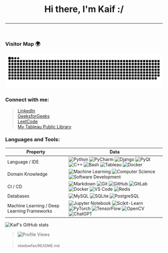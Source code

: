 # <p align="center">Hi there, I'm Kaif :/ </p>
<hr>
<br>

### Visitor Map 🌍
![Visitor Map](https://raw.githubusercontent.com/platane/snk/output/github-contribution-grid-snake.svg)

### Connect with me:
> <a href="https://www.linkedin.com/in/kaifx/?originalSubdomain=in">LinkedIn</a> <br>
> <a href="https://auth.geeksforgeeks.org/user/shadowfax">GeeksforGeeks</a> <br>
> <a href="https://leetcode.com/shadowfaxx/">LeetCode</a> <br>
> <a href="https://public.tableau.com/app/profile/kaif.khan2817/vizzes">My Tableau Public Library</a>

### Languages and Tools:

<table>
  <thead>
    <tr>
      <th>Property</th>
      <th>Data</th>
    </tr>
  </thead>
  <tbody>
    <tr>
      <td>Language / IDE</td>
      <td>
        <img src="https://img.shields.io/badge/Python-3670A0?style=for-the-badge&logo=python&logoColor=ffdd54" alt="Python" />
        <img src="https://img.shields.io/badge/PyCharm-143?style=for-the-badge&logo=pycharm&logoColor=black&color=black&labelColor=green" alt="PyCharm" />
        <img src="https://img.shields.io/badge/Django-092E20?style=for-the-badge&logo=django&logoColor=white" alt="Django" />
        <img src="https://img.shields.io/badge/PyQt-41CD52?style=for-the-badge&logo=Qt&logoColor=white" alt="PyQt" />
        <img src="https://img.shields.io/badge/C++-00599C?style=for-the-badge&logo=cplusplus&logoColor=white" alt="C++" />
        <img src="https://img.shields.io/badge/Bash-4EAA25?style=for-the-badge&logo=gnu-bash&logoColor=white" alt="Bash" />
        <img src="https://img.shields.io/badge/Tableau-E97627?style=for-the-badge&logo=tableau&logoColor=white" alt="Tableau" />
        <img src="https://img.shields.io/badge/Docker-2496ED?style=for-the-badge&logo=docker&logoColor=white" alt="Docker" />
      </td>
    </tr>
    <tr>
      <td>Domain Knowledge</td>
      <td>
        <img src="https://img.shields.io/badge/Machine%20Learning-10217D?style=for-the-badge" alt="Machine Learning" />
        <img src="https://img.shields.io/badge/Computer%20Science-orange?style=for-the-badge" alt="Computer Science" />
        <img src="https://img.shields.io/badge/Software%20Development-red?style=for-the-badge" alt="Software Development" />
      </td>
    </tr>
    <tr>
      <td>CI / CD</td>
      <td>
        <img src="https://img.shields.io/badge/Markdown-000000?style=for-the-badge&logo=markdown&logoColor=white" alt="Markdown" />
        <img src="https://img.shields.io/badge/Git-F05032?style=for-the-badge&logo=git&logoColor=white" alt="Git" />
        <img src="https://img.shields.io/badge/GitHub-181717?style=for-the-badge&logo=github&logoColor=white" alt="GitHub" />
        <img src="https://img.shields.io/badge/GitLab-FCA121?style=for-the-badge&logo=gitlab&logoColor=white" alt="GitLab" />
        <img src="https://img.shields.io/badge/Docker-2496ED?style=for-the-badge&logo=docker&logoColor=white" alt="Docker" />
        <img src="https://img.shields.io/badge/VS%20Code-007ACC?style=for-the-badge&logo=visual-studio-code&logoColor=white" alt="VS Code" />
        <img src="https://img.shields.io/badge/Redis-F7DF1E?style=for-the-badge&logo=redis&logoColor=black" alt="Redis" />
      </td>
    </tr>
    <tr>
      <td>Databases</td>
      <td>
        <img src="https://img.shields.io/badge/MySQL-4479A1?style=for-the-badge&logo=mysql&logoColor=white" alt="MySQL" />
        <img src="https://img.shields.io/badge/SQLite-003B57?style=for-the-badge&logo=sqlite&logoColor=white" alt="SQLite" />
        <img src="https://img.shields.io/badge/PostgreSQL-336791?style=for-the-badge&logo=postgresql&logoColor=white" alt="PostgreSQL" />
      </td>
    </tr>
    <tr>
      <td>Machine Learning / Deep Learning Frameworks</td>
      <td>
        <img src="https://img.shields.io/badge/Jupyter%20Notebook-F37626?style=for-the-badge&logo=jupyter&logoColor=white" alt="Jupyter Notebook" />
        <img src="https://img.shields.io/badge/Scikit--Learn-F7931E?style=for-the-badge&logo=scikit-learn&logoColor=white" alt="Scikit-Learn" />
        <img src="https://img.shields.io/badge/PyTorch-EE4C2C?style=for-the-badge&logo=pytorch&logoColor=white" alt="PyTorch" />
        <img src="https://img.shields.io/badge/TensorFlow-FF6F00?style=for-the-badge&logo=tensorflow&logoColor=white" alt="TensorFlow" />
        <img src="https://img.shields.io/badge/OpenCV-5C3EE8?style=for-the-badge&logo=opencv&logoColor=white" alt="OpenCV" />
        <img src="https://img.shields.io/badge/ChatGPT-412991?style=for-the-badge&logo=openai&logoColor=white" alt="ChatGPT" />
      </td>
    </tr>
  </tbody>
</table>

![Kaif's GitHub stats](https://github-readme-stats.vercel.app/api?username=shadowfaxx1&show_icons=true&theme=radical)

> ![Profile Views](https://komarev.com/ghpvc/?username=shadowfaxx1&label=Profile%20views&color=0e75b6&style=flat)

> <p align="left">
 >  <sub>shadowfax/README.md</sub> 
</p>
